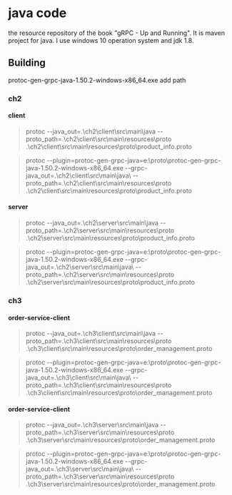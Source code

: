 
# java code 

the resource repository of the book "gRPC - Up and Running". 
It is maven project for java.
I use windows 10 operation system and jdk 1.8.



## Building


protoc-gen-grpc-java-1.50.2-windows-x86_64.exe
add path 

### ch2
#### client
> protoc --java_out=.\ch2\client\src\main\java --proto_path=.\ch2\client\src\main\resources\proto .\ch2\client\src\main\resources\proto\product_info.proto

> protoc --plugin=protoc-gen-grpc-java=e:\proto\protoc-gen-grpc-java-1.50.2-windows-x86_64.exe --grpc-java_out=.\ch2\client\src\main\java\ --proto_path=.\ch2\client\src\main\resources\proto .\ch2\client\src\main\resources\proto\product_info.proto


#### server
> protoc --java_out=.\ch2\server\src\main\java --proto_path=.\ch2\server\src\main\resources\proto .\ch2\server\src\main\resources\proto\product_info.proto

> protoc --plugin=protoc-gen-grpc-java=e:\proto\protoc-gen-grpc-java-1.50.2-windows-x86_64.exe --grpc-java_out=.\ch2\server\src\main\java\ --proto_path=.\ch2\server\src\main\resources\proto .\ch2\server\src\main\resources\proto\product_info.proto



### ch3
#### order-service-client
> protoc --java_out=.\ch3\client\src\main\java --proto_path=.\ch3\client\src\main\resources\proto .\ch3\client\src\main\resources\proto\order_management.proto

> protoc --plugin=protoc-gen-grpc-java=e:\proto\protoc-gen-grpc-java-1.50.2-windows-x86_64.exe --grpc-java_out=.\ch3\client\src\main\java\ --proto_path=.\ch3\client\src\main\resources\proto .\ch3\client\src\main\resources\proto\order_management.proto

#### order-service-client
> protoc --java_out=.\ch3\server\src\main\java --proto_path=.\ch3\server\src\main\resources\proto .\ch3\server\src\main\resources\proto\order_management.proto

> protoc --plugin=protoc-gen-grpc-java=e:\proto\protoc-gen-grpc-java-1.50.2-windows-x86_64.exe --grpc-java_out=.\ch3\server\src\main\java\ --proto_path=.\ch3\server\src\main\resources\proto .\ch3\server\src\main\resources\proto\order_management.proto
